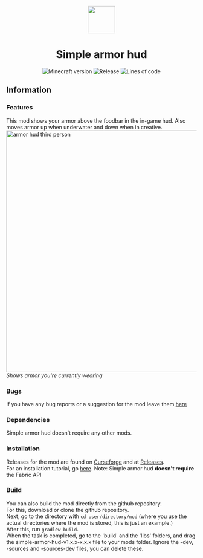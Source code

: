 <p align="center">
    <img src="https://user-images.githubusercontent.com/50689727/130094678-7640882a-e9dc-4c09-837c-e9eb1c99b0cd.png" width="72px" height="72px"/>
</p>
    
<h1 align="center">Simple armor hud</h1>

<p align="center">
    <img src="https://img.shields.io/badge/for%20MC-1.17.x,%201.18.x,%201.19-green" alt="Minecraft version"/>
    <img src="https://img.shields.io/github/v/release/LegoRaft/simple-armor-hud?color=yellow" alt="Release"/>
    <img src="https://tokei.rs/b1/github/LegoRaft/simple-armor-hud" alt="Lines of code"/>
</p>

## Information

### Features
This mod shows your armor above the foodbar in the in-game hud. Also moves armor up when underwater and down when in creative. <br>
<img src="https://user-images.githubusercontent.com/50689727/130084592-5a35579a-f300-4c6e-b6ad-9b6bd620904c.png"  alt="armor hud third person" width="640"/> <br>
_Shows armor you're currently wearing_

### Bugs
If you have any bug reports or a suggestion for the mod leave them [here](https://github.com/LegoRaft/simple-armor-hud/issues)

### Dependencies
Simple armor hud doesn't require any other mods.

### Installation
Releases for the mod are found on [Curseforge](https://www.curseforge.com/minecraft/mc-mods/simple-armor-hud) and at [Releases](https://github.com/LegoRaft/simple-armor-hud/releases). <br>
For an installation tutorial, go [here](https://fabricmc.net/wiki/install). Note: Simple armor hud **doesn't require** the Fabric API

### Build

You can also build the mod directly from the github repository. <br>
For this, download or clone the github repository. <br>
Next, go to the directory with `cd user/directory/mod` (where you use the actual directories where the mod is stored, this is just an example.) <br>
After this, run `gradlew build`. <br>
When the task is completed, go to the 'build' and the 'libs' folders, and drag the simple-armor-hud-v1.x.x-x.x.x file to your mods folder. Ignore the -dev, -sources and -sources-dev files, you can delete these.
